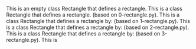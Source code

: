 This is an empty class Rectangle that defines a rectangle.
This is  a class Rectangle that defines a rectangle. (based on 0-rectangle.py).
This is a class Rectangle that defines a rectangle by: (based on 1-rectangle.py).
This is a class Rectangle that defines a rectangle by: (based on 2-rectangle.py).
This is a class Rectangle that defines a rectangle by: (based on 3-rectangle.py).
This is   
